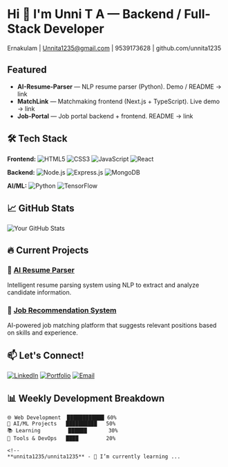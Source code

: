 # Hi 👋 I'm Unni T A — Backend / Full-Stack Developer  
Ernakulam | Unnita1235@gmail.com | 9539173628 | github.com/unnita1235

## Featured
- **AI-Resume-Parser** — NLP resume parser (Python). Demo / README → link
- **MatchLink** — Matchmaking frontend (Next.js + TypeScript). Live demo → link
- **Job-Portal** — Job portal backend + frontend. README → link


## 🛠️ Tech Stack

**Frontend:**
![HTML5](https://img.shields.io/badge/HTML5-E34F26?style=for-the-badge&logo=html5&logoColor=white)
![CSS3](https://img.shields.io/badge/CSS3-1572B6?style=for-the-badge&logo=css3&logoColor=white)
![JavaScript](https://img.shields.io/badge/JavaScript-F7DF1E?style=for-the-badge&logo=javascript&logoColor=black)
![React](https://img.shields.io/badge/React-20232A?style=for-the-badge&logo=react&logoColor=61DAFB)

**Backend:**
![Node.js](https://img.shields.io/badge/Node.js-339933?style=for-the-badge&logo=nodedotjs&logoColor=white)
![Express.js](https://img.shields.io/badge/Express.js-000000?style=for-the-badge&logo=express&logoColor=white)
![MongoDB](https://img.shields.io/badge/MongoDB-47A248?style=for-the-badge&logo=mongodb&logoColor=white)

**AI/ML:**
![Python](https://img.shields.io/badge/Python-3776AB?style=for-the-badge&logo=python&logoColor=white)
![TensorFlow](https://img.shields.io/badge/TensorFlow-FF6F00?style=for-the-badge&logo=tensorflow&logoColor=white)

## 📈 GitHub Stats

![Your GitHub Stats](https://github-readme-stats.vercel.app/api?username=unnita1235&show_icons=true&theme=radical)

## 🔥 Current Projects

### 🤖 [AI Resume Parser](https://github.com/unnita1235/ai-resume-parser)
Intelligent resume parsing system using NLP to extract and analyze candidate information.

### 💼 [Job Recommendation System](https://github.com/unnita1235/job-recommendation-system)
AI-powered job matching platform that suggests relevant positions based on skills and experience.

## 📫 Let's Connect!

[![LinkedIn](https://img.shields.io/badge/LinkedIn-0077B5?style=for-the-badge&logo=linkedin&logoColor=white)](https://linkedin.com/in/yourprofile)
[![Portfolio](https://img.shields.io/badge/Portfolio-000000?style=for-the-badge&logo=About.me&logoColor=white)](https://yourportfolio.com)
[![Email](https://img.shields.io/badge/Email-D14836?style=for-the-badge&logo=gmail&logoColor=white)](mailto:unnita1235@gmail.com)

## 📊 Weekly Development Breakdown

```text
🌐 Web Development  ████████████ 60%
🤖 AI/ML Projects   ██████████   50%
📚 Learning         ██████       30%
🔧 Tools & DevOps   ████         20%

<!--
**unnita1235/unnita1235** - 🌱 I’m currently learning ...
